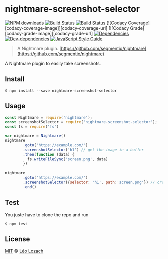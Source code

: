 # nightmare-screenshot-selector
[![NPM downloads][downloads-image]][downloads-url]
[![Build Status][travis-image]][travis-url]
[![Build Status][appveyor-image]][appveyor-url]
[![Codacy Coverage][codacy-coverage-image]][codacy-coverage-url]
[![Codacy Grade][codacy-grade-image]][codacy-grade-url]
[![Dependencies][dependencies-image]][dependencies-url]
[![Dev-dependencies][dev-dependencies-image]][dev-dependencies-url]
[![JavaScript Style Guide][javascript-standard-image]][javascript-standard-url]

> A Nightmare plugin. [https://github.com/segmentio/nightmare](https://github.com/segmentio/nightmare)

A Nightmare plugin to easily take screenshots.

## Install

```
$ npm install --save nightmare-screenshot-selector
```

## Usage

```js
const Nightmare = require('nightmare');
const screenshotSelector = require('nightmare-screenshot-selector');
const fs = require('fs')

var nightmare = Nightmare()
nightmare
        .goto('https://example.com/')
        .screenshotSelector('h1') // get the image in a buffer
        .then(function (data) {
          fs.writeFileSync('screen.png', data)
        })
        
nightmare
        .goto('https://example.com/')
        .screenshotSelector({selector: 'h1', path:'screen.png'}) // create directly a file
        .end()
```

## Test
You juste have to clone the repo and run

```
$ npm test
```

## License

[MIT](LICENSE) © [Léo Lozach](https://github.com/Leelow)

[downloads-image]: https://img.shields.io/npm/dt/nightmare-screenshot-selector.svg?maxAge=3600
[downloads-url]: https://www.npmjs.com/package/nightmare-screenshot-selector
[travis-image]: https://travis-ci.org/Leelow/nightmare-screenshot-selector.svg?branch=master
[travis-url]: https://travis-ci.org/Leelow/nightmare-screenshot-selector
[appveyor-image]: https://ci.appveyor.com/api/projects/status/qd3uu82sk5qc41ii?svg=true
[appveyor-url]: https://ci.appveyor.com/project/Leelow/nightmare-screenshot-selector
<!--- [codacy-coverage-image]: https://api.codacy.com/project/badge/Coverage/32e42e7d81a343e1a9ea01326ca74a40 --->
<!--- [codacy-coverage-url]: https://www.codacy.com/app/Leelow/sha512sum?utm_source=github.com&amp;utm_medium=referral&amp;utm_content=Leelow/sha512sum&amp;utm_campaign=Badge_Coverage --->
<!--- [codacy-grade-image]: https://api.codacy.com/project/badge/Grade/32e42e7d81a343e1a9ea01326ca74a40 --->
<!--- [codacy-grade-url]: https://www.codacy.com/app/Leelow/sha512sum?utm_source=github.com&amp;utm_medium=referral&amp;utm_content=Leelow/sha512sum&amp;utm_campaign=Badge_Grade --->
[dependencies-image]: https://david-dm.org/leelow/nightmare-screenshot-selector/status.svg
[dependencies-url]: https://david-dm.org/leelow/nightmare-screenshot-selector?type=dev
[dev-dependencies-image]: https://david-dm.org/leelow/nightmare-screenshot-selector/dev-status.svg
[dev-dependencies-url]: https://david-dm.org/leelow/nightmare-screenshot-selector?type=dev
[javascript-standard-image]: https://img.shields.io/badge/code%20style-standard-brightgreen.svg
[javascript-standard-url]: http://standardjs.com/
